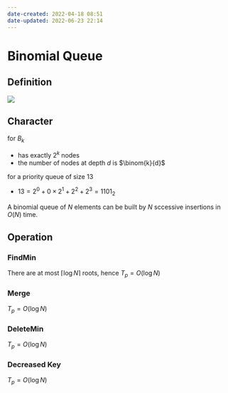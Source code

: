 ```yaml
---
date-created: 2022-04-18 08:51
date-updated: 2022-06-23 22:14
---
```


# Binomial Queue

## Definition

![](https://s2.loli.net/2022/03/21/5TaiVdAgRPfF9UG.png)

## Character

for $B_k$

- has exactly $2^k$ nodes
- the number of nodes at depth $d$ is $\binom{k}{d}$

for a priority queue of size $13$

- $13 = 2^0 + 0\times 2^1 + 2^2 + 2^3 = 1101_2$

A binomial queue of $N$ elements can be built by $N$ sccessive insertions in $O(N)$ time.

## Operation

### FindMin

There are at most $\lceil \log{N}\rceil$ roots, hence $T_p = O(\log{N})$

### Merge

$T_p = O(\log{N})$

### DeleteMin

$T_p=O(\log{N})$

### Decreased Key

$T_p=O(\log{N})$
